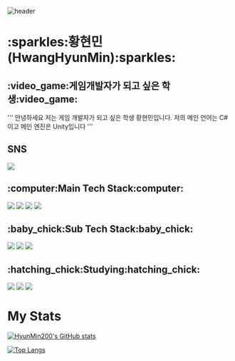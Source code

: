 ![header](https://capsule-render.vercel.app/api?type=waving&color=6ae676&height=300&section=header&text=Welcome&fontAlign=50&fontAlignY=45&desc=Hyunmin200's%20Github&descSize=25&descAlign=70&descAlignY=61&fontSize=120&fontColor=ffffff)

  <h1>:sparkles:황현민(HwangHyunMin):sparkles:</h2>
  <h2>:video_game:게임개발자가 되고 싶은 학생:video_game:</h2>
  '''
  안녕하세요 저는 게임 개발자가 되고 싶은 학생 황현민입니다.
  저의 메인 언어는 C#이고 메인 엔진은 Unity입니다
  '''
  <h2>SNS</h2>
  <div align = left>
  <a href="https://www.instagram.com/h_hyun._.min/" target="_blank"><img src="https://img.shields.io/badge/Instagram-E4405F?style=flat-square&logo=Instagram&logoColor=white"/></a>
  </div>
  <h2>:computer:Main Tech Stack:computer:</h2>
  <div align = left>
  <img src="https://img.shields.io/badge/C-A8B9CC.svg?style=for-the-badge&logo=C&logoColor=white">
  <img src="https://img.shields.io/badge/Csharp-239120.svg?style=for-the-badge&logo=Csharp&logoColor=while">
  <img src="https://img.shields.io/badge/C++-00599C.svg?style=for-the-badge&logo=C%2B%2B&logoColor=white">
  <img src="https://img.shields.io/badge/Unity-FFFFFF.svg?style=for-the-badge&logo=Unity&logoColor=black">
  </div>
  <h2>:baby_chick:Sub Tech Stack:baby_chick:</h2>
  <div align = left>
  <img src="https://img.shields.io/badge/HTML5-E34F26?style=for-the-badge&logo=HTML5&logoColor=white">
  <img src="https://img.shields.io/badge/CSS3-1572B6?style=for-the-badge&logo=CSS&logoColor=white">
  <img src="https://img.shields.io/badge/JavaScript-F7DF1E?style=for-the-badge&logo=JavaScript&logoColor=white">
  </div>
  <h2>:hatching_chick:Studying:hatching_chick:</h2>
  <div align = left>
  <img src="https://img.shields.io/badge/Java-007396?style=for-the-badge&logo=OpenJDK&logoColor=white">
  <img src="https://img.shields.io/badge/Python-3776AB?style=for-the-badge&logo=Python&logoColor=white">
  <img src="https://img.shields.io/badge/Unreal-0E1128.svg?style=for-the-badge&logo=UnrealEngine&logoColor=white">
  </div>
  
<h1>My Stats</h1>

[![HyunMin200's GitHub stats](https://github-readme-stats.vercel.app/api?username=HyunMin200&theme=calm)](https://github.com/HyunMin200/github-readme-stats)

[![Top Langs](https://github-readme-stats.vercel.app/api/top-langs/?username=HyunMin200&layout=compact&theme=gruvbox)](https://github.com/HyunMin200/github-readme-stats)
